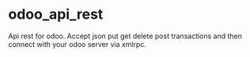# odoo_api_rest

Api rest for odoo. Accept json put get delete post transactions and then connect with your odoo server via xmlrpc.
